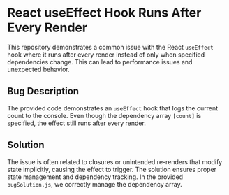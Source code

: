 # React useEffect Hook Runs After Every Render

This repository demonstrates a common issue with the React `useEffect` hook where it runs after every render instead of only when specified dependencies change.  This can lead to performance issues and unexpected behavior.

## Bug Description

The provided code demonstrates an `useEffect` hook that logs the current count to the console.  Even though the dependency array `[count]` is specified, the effect still runs after every render. 

## Solution

The issue is often related to closures or unintended re-renders that modify state implicitly, causing the effect to trigger.  The solution ensures proper state management and dependency tracking.  In the provided `bugSolution.js`, we correctly manage the dependency array. 
